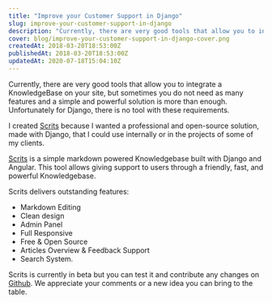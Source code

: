 ```yaml
---
title: "Improve your Customer Support in Django"
slug: improve-your-customer-support-in-django
description: "Currently, there are very good tools that allow you to integrate a KnowledgeBase on your site, but sometimes you do not need as many features and a simple and powerful solution is more than enough."
cover: blog/improve-your-customer-support-in-django-cover.png
createdAt: 2018-03-20T18:53:00Z
publishedAt: 2018-03-20T18:53:00Z
updatedAt: 2020-07-18T15:04:10Z
---
```


Currently, there are very good tools that allow you to integrate a KnowledgeBase on your site, but sometimes you do not need as many features and a simple and powerful solution is more than enough. Unfortunately for Django, there is no tool with these requirements.

<blog-image src="blog/improve-your-customer-support-in-django-scrits.png" width="2306" height="985" alt="Scrits"></blog-image>

I created [Scrits](https://github.com/juliomrqz/scrits) because I wanted a professional and open-source solution, made with Django, that I could use internally or in the projects of some of my clients.

[Scrits](https://github.com/juliomrqz/scrits) is a simple markdown powered Knowledgebase built with Django and Angular. This tool allows giving support to users through a friendly, fast, and powerful Knowledgebase.

Scrits delivers outstanding features:

- Markdown Editing
- Clean design
- Admin Panel
- Full Responsive
- Free & Open Source
- Articles Overview & Feedback Support
- Search System.

Scrits is currently in beta but you can test it and contribute any changes on [Github](https://github.com/juliomrqz/scrits). We appreciate your comments or a new idea you can bring to the table.
